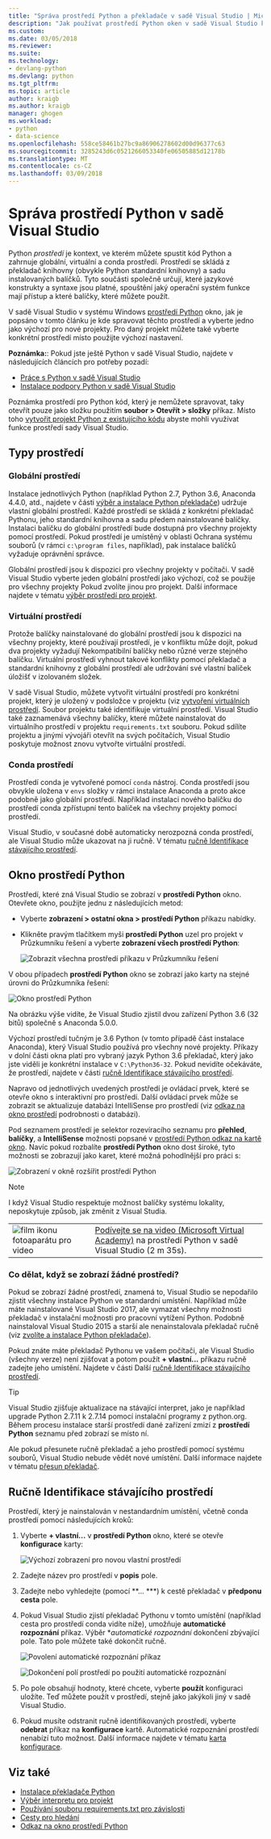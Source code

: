 ```yaml
---
title: "Správa prostředí Python a překladače v sadě Visual Studio | Microsoft Docs"
description: "Jak používat prostředí Python oken v sadě Visual Studio ke správě globální a virtuální prostředí, nastavit vlastní prostředí, instalace překladače Python, instalace balíčků, nastavení cesty hledání a správu prostředí pro projekty v sadě Visual Studio."
ms.custom: 
ms.date: 03/05/2018
ms.reviewer: 
ms.suite: 
ms.technology:
- devlang-python
ms.devlang: python
ms.tgt_pltfrm: 
ms.topic: article
author: kraigb
ms.author: kraigb
manager: ghogen
ms.workload:
- python
- data-science
ms.openlocfilehash: 558ce58461b27bc9a86906278602d00d96377c63
ms.sourcegitcommit: 3285243d6c0521266053340fe06505885d12178b
ms.translationtype: MT
ms.contentlocale: cs-CZ
ms.lasthandoff: 03/09/2018
---
```

# <a name="managing-python-environments-in-visual-studio"></a>Správa prostředí Python v sadě Visual Studio

Python *prostředí* je kontext, ve kterém můžete spustit kód Python a zahrnuje globální, virtuální a conda prostředí. Prostředí se skládá z překladač knihovny (obvykle Python standardní knihovny) a sadu instalovaných balíčků. Tyto součásti společně určují, které jazykové konstrukty a syntaxe jsou platné, spouštění jaký operační systém funkce mají přístup a které balíčky, které můžete použít.

V sadě Visual Studio v systému Windows [prostředí Python](#managing-python-environments-in-visual-studio) okno, jak je popsáno v tomto článku je kde spravovat těchto prostředí a vyberte jedno jako výchozí pro nové projekty. Pro daný projekt můžete také vyberte konkrétní prostředí místo použijte výchozí nastavení.

**Poznámka:**: Pokud jste ještě Python v sadě Visual Studio, najdete v následujících článcích pro potřeby pozadí:

- [Práce s Python v sadě Visual Studio](overview-of-python-tools-for-visual-studio.md)
- [Instalace podpory Python v sadě Visual Studio](installing-python-support-in-visual-studio.md)

Poznámka prostředí pro Python kód, který je nemůžete spravovat, taky otevřít pouze jako složku použitím **soubor > Otevřít > složky** příkaz. Místo toho [vytvořit projekt Python z existujícího kódu](quickstart-01-python-in-visual-studio-project-from-existing-code.md) abyste mohli využívat funkce prostředí sady Visual Studio.

## <a name="types-of-environments"></a>Typy prostředí

### <a name="global-environments"></a>Globální prostředí

Instalace jednotlivých Python (například Python 2.7, Python 3.6, Anaconda 4.4.0, atd., najdete v části [výběr a instalace Python překladače](installing-python-interpreters.md)) udržuje vlastní globální prostředí. Každé prostředí se skládá z konkrétní překladač Pythonu, jeho standardní knihovna a sadu předem nainstalované balíčky. Instalaci balíčku do globální prostředí bude dostupná pro všechny projekty pomocí prostředí. Pokud prostředí je umístěný v oblasti Ochrana systému souborů (v rámci `c:\program files`, například), pak instalace balíčků vyžaduje oprávnění správce.

Globální prostředí jsou k dispozici pro všechny projekty v počítači. V sadě Visual Studio vyberte jeden globální prostředí jako výchozí, což se použije pro všechny projekty Pokud zvolíte jinou pro projekt. Další informace najdete v tématu [výběr prostředí pro projekt](selecting-a-python-environment-for-a-project.md).

### <a name="virtual-environments"></a>Virtuální prostředí

Protože balíčky nainstalované do globální prostředí jsou k dispozici na všechny projekty, které používají prostředí, je v konfliktu může dojít, pokud dva projekty vyžadují Nekompatibilní balíčky nebo různé verze stejného balíčku. Virtuální prostředí vyhnout takové konflikty pomocí překladač a standardní knihovny z globální prostředí ale udržování své vlastní balíček úložišť v izolovaném složek.

V sadě Visual Studio, můžete vytvořit virtuální prostředí pro konkrétní projekt, který je uložený v podsložce v projektu (viz [vytvoření virtuálních prostředí](selecting-a-python-environment-for-a-project.md#creating-a-virtual-environment). Soubor projektu také identifikuje virtuální prostředí. Visual Studio také zaznamenává všechny balíčky, které můžete nainstalovat do virtuálního prostředí v projektu `requirements.txt` souboru. Pokud sdílíte projektu a jinými vývojáři otevřít na svých počítačích, Visual Studio poskytuje možnost znovu vytvořte virtuální prostředí.

### <a name="conda-environments"></a>Conda prostředí

Prostředí conda je vytvořené pomocí `conda` nástroj. Conda prostředí jsou obvykle uložena v `envs` složky v rámci instalace Anaconda a proto akce podobně jako globální prostředí. Například instalaci nového balíčku do prostředí conda zpřístupní tento balíček na všechny projekty pomocí prostředí.

Visual Studio, v současné době automaticky nerozpozná conda prostředí, ale Visual Studio může ukazovat na ji ručně. V tématu [ručně Identifikace stávajícího prostředí](#manually-identifying-an-existing-environment).

## <a name="the-python-environments-window"></a>Okno prostředí Python

Prostředí, které zná Visual Studio se zobrazí v **prostředí Python** okno. Otevřete okno, použijte jednu z následujících metod:

- Vyberte **zobrazení > ostatní okna > prostředí Python** příkazu nabídky.
- Klikněte pravým tlačítkem myši **prostředí Python** uzel pro projekt v Průzkumníku řešení a vyberte **zobrazení všech prostředí Python**:

    ![Zobrazit všechna prostředí příkazu v Průzkumníku řešení](media/environments-view-all.png)

V obou případech **prostředí Python** okno se zobrazí jako karty na stejné úrovni do Průzkumníka řešení:

![Okno prostředí Python](media/environments-default-view.png)

Na obrázku výše vidíte, že Visual Studio zjistil dvou zařízení Python 3.6 (32 bitů) společně s Anaconda 5.0.0.

Výchozí prostředí tučným je 3.6 Python (v tomto případě část instalace Anaconda), který Visual Studio používá pro všechny nové projekty. Příkazy v dolní části okna platí pro vybraný jazyk Python 3.6 překladač, který jako jste viděli je konkrétní instalace v `C:\Python36-32`. Pokud nevidíte očekáváte, že prostředí, najdete v části [ručně Identifikace stávajícího prostředí](#manually-identifying-an-existing-environment).

Napravo od jednotlivých uvedených prostředí je ovládací prvek, které se otevře okno s interaktivní pro prostředí. Další ovládací prvek může se zobrazit se aktualizuje databázi IntelliSense pro prostředí (viz [odkaz na okno prostředí](python-environments-window-tab-reference.md#intellisense-tab) podrobnosti o databázi).

Pod seznamem prostředí je selektor rozevíracího seznamu pro **přehled**, **balíčky**, a **IntelliSense** možnosti popsané v [prostředí Python odkaz na kartě okno](python-environments-window-tab-reference.md). Navíc pokud rozbalíte **prostředí Python** okno dost široké, tyto možnosti se zobrazují jako karet, které možná pohodlnější pro práci s:

![Zobrazení v okně rozšířit prostředí Python](media/environments-expanded-view.png)

> [!Note]
> I když Visual Studio respektuje možnost balíčky systému lokality, neposkytuje způsob, jak změnit z Visual Studia.

|   |   |
|---|---|
| ![film ikonu fotoaparátu pro video](../install/media/video-icon.png "přehrát video") | [Podívejte se na video (Microsoft Virtual Academy)](https://mva.microsoft.com/en-US/training-courses/python-tools-for-visual-studio-2017-18121?l=qrDmN4LWE_8305918567) na prostředí Python v sadě Visual Studio (2 m 35s).|

### <a name="what-if-no-environments-appear"></a>Co dělat, když se zobrazí žádné prostředí?

Pokud se zobrazí žádné prostředí, znamená to, Visual Studio se nepodařilo zjistit všechny instalace Python ve standardní umístění. Například může máte nainstalované Visual Studio 2017, ale vymazat všechny možnosti překladač v instalační možnosti pro pracovní vytížení Python. Podobně nainstaloval Visual Studio 2015 a starší ale nenainstalovala překladač ručně (viz [zvolíte a instalace Python překladače](installing-python-interpreters.md)).

Pokud znáte máte překladač Pythonu ve vašem počítači, ale Visual Studio (všechny verze) není zjišťovat a potom použít **+ vlastní...**  příkazu ručně zadejte jeho umístění. Najdete v části Další [ručně Identifikace stávajícího prostředí](#manually-identifying-an-existing-environment).

> [!Tip]
> Visual Studio zjišťuje aktualizace na stávající interpret, jako je například upgrade Python 2.7.11 k 2.7.14 pomocí instalační programy z python.org. Během procesu instalace starší prostředí dané zařízení zmizí z **prostředí Python** seznamu před zobrazí se místo ní.
>
> Ale pokud přesunete ručně překladač a jeho prostředí pomocí systému souborů, Visual Studio nebude vědět nové umístění. Další informace najdete v tématu [přesun překladač](installing-python-interpreters.md#moving-an-interpreter).

## <a name="manually-identifying-an-existing-environment"></a>Ručně Identifikace stávajícího prostředí

Prostředí, který je nainstalován v nestandardním umístění, včetně conda prostředí pomocí následujících kroků:

1. Vyberte **+ vlastní...**  v **prostředí Python** okno, které se otevře **konfigurace** karty:

    ![Výchozí zobrazení pro novou vlastní prostředí](media/environments-custom-1.png)

1. Zadejte název pro prostředí v **popis** pole.

1. Zadejte nebo vyhledejte (pomocí **... ***) k cestě překladač v **předponu cesta** pole.

1. Pokud Visual Studio zjistí překladač Pythonu v tomto umístění (například cesta pro prostředí conda vidíte níže), umožňuje **automatické rozpoznání** příkaz. Výběr **automatické rozpoznání* dokončení zbývající pole. Tato pole můžete také dokončit ručně.

    ![Povolení automatické rozpoznání příkaz](media/environments-custom-2.png)

    ![Dokončení polí prostředí po použití automatické rozpoznání](media/environments-custom-3.png)

1. Po pole obsahují hodnoty, které chcete, vyberte **použít** konfiguraci uložíte. Teď můžete použít v prostředí, stejně jako jakýkoli jiný v sadě Visual Studio.

1. Pokud musíte odstranit ručně identifikovaných prostředí, vyberte **odebrat** příkaz na **konfigurace** kartě. Automatické rozpoznání prostředí nenabízí tuto možnost. Další informace najdete v tématu [karta konfigurace](python-environments-window-tab-reference.md#configure-tab).

## <a name="see-also"></a>Viz také

- [Instalace překladače Python](installing-python-interpreters.md)
- [Výběr interpretu pro projekt](selecting-a-python-environment-for-a-project.md)
- [Používání souboru requirements.txt pro závislosti](managing-required-packages-with-requirements-txt.md)
- [Cesty pro hledání](search-paths.md)
- [Odkaz na okno prostředí Python](python-environments-window-tab-reference.md)